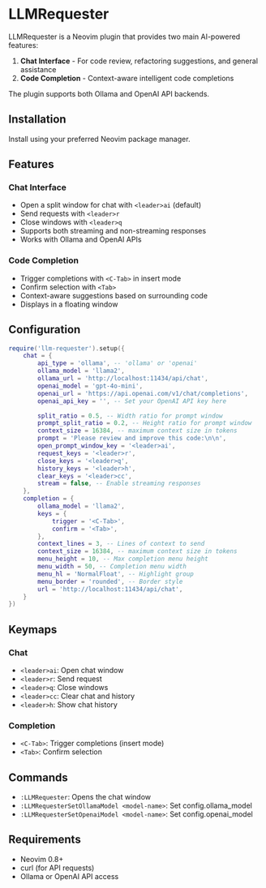 # LLMRequester

LLMRequester is a Neovim plugin that provides two main AI-powered features:
1. **Chat Interface** - For code review, refactoring suggestions, and general assistance
2. **Code Completion** - Context-aware intelligent code completions

The plugin supports both Ollama and OpenAI API backends.

## Installation

Install using your preferred Neovim package manager.

## Features

### Chat Interface
- Open a split window for chat with `<leader>ai` (default)
- Send requests with `<leader>r`
- Close windows with `<leader>q`
- Supports both streaming and non-streaming responses
- Works with Ollama and OpenAI APIs

### Code Completion
- Trigger completions with `<C-Tab>` in insert mode
- Confirm selection with `<Tab>`
- Context-aware suggestions based on surrounding code
- Displays in a floating window

## Configuration

```lua
require('llm-requester').setup({
    chat = {
        api_type = 'ollama', -- 'ollama' or 'openai'
        ollama_model = 'llama2',
        ollama_url = 'http://localhost:11434/api/chat',
        openai_model = 'gpt-4o-mini',
        openai_url = 'https://api.openai.com/v1/chat/completions',
        openai_api_key = '', -- Set your OpenAI API key here

        split_ratio = 0.5, -- Width ratio for prompt window
        prompt_split_ratio = 0.2, -- Height ratio for prompt window
        context_size = 16384, -- maximum context size in tokens
        prompt = 'Please review and improve this code:\n\n',
        open_prompt_window_key = '<leader>ai',
        request_keys = '<leader>r',
        close_keys = '<leader>q',
        history_keys = '<leader>h',
        clear_keys = '<leader>cc',
        stream = false, -- Enable streaming responses
    },
    completion = {
        ollama_model = 'llama2',
        keys = {
            trigger = '<C-Tab>',
            confirm = '<Tab>',
        },
        context_lines = 3, -- Lines of context to send
        context_size = 16384, -- maximum context size in tokens
        menu_height = 10, -- Max completion menu height
        menu_width = 50, -- Completion menu width
        menu_hl = 'NormalFloat', -- Highlight group
        menu_border = 'rounded', -- Border style
        url = 'http://localhost:11434/api/chat',
    }
})
```

## Keymaps

### Chat
- `<leader>ai`: Open chat window
- `<leader>r`: Send request
- `<leader>q`: Close windows
- `<leader>cc`: Clear chat and history
- `<leader>h`: Show chat history

### Completion
- `<C-Tab>`: Trigger completions (insert mode)
- `<Tab>`: Confirm selection

## Commands
- `:LLMRequester`: Opens the chat window
- `:LLMRequesterSetOllamaModel <model-name>`: Set config.ollama_model
- `:LLMRequesterSetOpenaiModel <model-name>`: Set config.openai_model

## Requirements
- Neovim 0.8+
- curl (for API requests)
- Ollama or OpenAI API access
